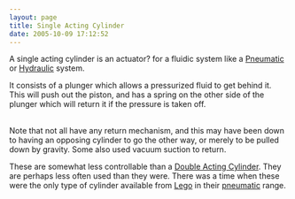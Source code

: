 ```yaml
---
layout: page
title: Single Acting Cylinder
date: 2005-10-09 17:12:52
---
```

<p>A single acting cylinder is an actuator<a class="wiki wikinew for-review" title="Create page: actuator">?</a> for a fluidic system like a <a class="wiki" href="/wiki/pneumatic.html" title="Use of air to operate and power actuators">Pneumatic</a> or <a class="wiki" href="/wiki/hydraulic.html" title="Hydraulic">Hydraulic</a> system.
</p>
<p>It consists of a plunger which allows a pressurized fluid to get behind it. This will push out the piston, and has a spring on the other side of the plunger which will return it if the pressure is taken off.
</p>
<p>
<br/>Note that not all have any return mechanism, and this may have been down to having an opposing cylinder to go the other way, or merely to be pulled down by gravity. Some also used vacuum suction to return.
</p>
<p>These are somewhat less controllable than a <a class="wiki" href="/wiki/double_acting_cylinder.html" title="A fluidic actuator with dual inlets allowing greater control">Double Acting Cylinder</a>. They are perhaps less often used than they were. There was a time when these were the only type of cylinder available from <a class="wiki" href="/wiki/lego.html" title="The best known construction toy">Lego</a> in their <a class="wiki" href="/wiki/pneumatic.html" title="Use of air to operate and power actuators">pneumatic</a> range.
</p>
